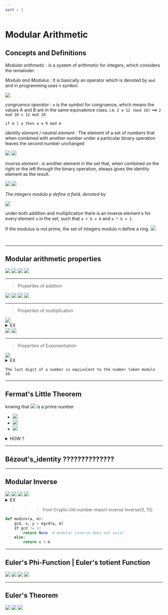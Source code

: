 ```yaml
---
sort : 1 
---
```


# Modular Arithmetic

## Concepts and Definitions

*Modular arithmetic* : is a system of arithmetic for integers, which considers the remainder. 

*Modulo and Modulus* : It is basically an operator which is denoted by `mod` and in programming uses `%` symbol. 
 
<img src="http://latex.codecogs.com/svg.image?x \mod N, \ \ a \rightarrow dividend, N \rightarrow divisor \ (Modulus)"/> 

*congruence operator* : `≡` is the symbol for congruence, which means the values A and B are in the same equivalence class. i.e. `2 ≡ 12 (mod 10)`  ==> `2 mod 10 = 12 mod 10` 

```
if m | a then a ≡ 0 mod m
```

*identity element / neutral element* : The element of a set of numbers that when combined with another number under a particular binary operation leaves the second number unchanged

<img src="http://latex.codecogs.com/svg.image?a + 0 = a"/>

<img src="http://latex.codecogs.com/svg.image?a \times 1 = a"/>

*inverse element* : is another element in the set that, when combined on the right or the left through the binary operation, always gives the identity element as the result.

<img src="http://latex.codecogs.com/svg.image?a + b = 0 \rightarrow 5 + (-5) = 0"/>

<img src="http://latex.codecogs.com/svg.image?a \times b = 1 \rightarrow 5 \times ({1 \over 5}) = 1"/>



*The integers modulo p define a field, denoted by*

<img src="http://latex.codecogs.com/svg.image?F_{p} = \left\{ 0,1,...,p-1 \right\}"/> 

under both addition and multiplication there is an inverse element `b` for every element `a` in the set, such that `a + b = 0` and `a * b = 1`.

If the modulus is not prime, the set of integers modulo n define a ring.  <img src="http://latex.codecogs.com/svg.image?F_{n}"/> 







<br>

---


## Modular arithmetic properties


<img src="http://latex.codecogs.com/svg.image?(a+b) \mod n = [(a \mod n) + (b \mod n)] \mod n;"/>

<img src="http://latex.codecogs.com/svg.image?(a-b) \mod n = [(a \mod n) - (b \mod n)] \mod n;"/>

<img src="http://latex.codecogs.com/svg.image?(a\times b) \mod n = [(a \mod n)\times (b \mod n)] \mod n;"/>

<img  src="http://latex.codecogs.com/svg.image?10^a \mod n = (10 \mod n)^a;"/>


---------------------------------------------
> Properties of addition

<img  src="http://latex.codecogs.com/svg.image?\text{If} \ a + b = c, \ then \ a \ (mod\ N) + b \ (mod\ N) \equiv c \ (mod\ N);"/>


<img  src="http://latex.codecogs.com/svg.image?\text{If} \ a \equiv b \ (mod\ N), \ then \ a + k \equiv b + k \ (mod\ N); \  \text{for any integer} \ k"/>

<img  src="http://latex.codecogs.com/svg.image?\text{If} \ a \equiv b \ (mod\ N) \ and \ c \equiv d \ (mod\ N), then \ a + c \equiv b + d \ (mod\ N);"/>

<img  src="http://latex.codecogs.com/svg.image?\text{If} \ a \equiv b \ (mod\ N), then -a \equiv -b \ (mod\ N);"/>

---------------------------------------------
> Properties of multiplication

<img  src="http://latex.codecogs.com/svg.image?\text{If} \ a \times b = c, then \ a \ (mod\ N) \times b \ (mod\ N) \equiv c \ (mod\ N);"/>

<details style="dispaly=flex;"><summary>EX</summary>

<div style="border-style: double; padding: 4px">

<img  src="http://latex.codecogs.com/svg.image?\text{What is} \ (8 \times 16) \ (mod\ 7) ?"/>

<p> since </p>

<img  src="http://latex.codecogs.com/svg.image?8 \equiv 1 \ (mod\ 7) \ \text{and} \ 16 \equiv 2 \ (mod\ 7)"/>

<p> we have </p>

<img  src="http://latex.codecogs.com/svg.image?(8 \times 16) \equiv (1 \times 2) \equiv 2 \ (mod\ 7)"/>


</div>

</details>





<img  src="http://latex.codecogs.com/svg.image?\text{If} \ a \equiv b \ (mod\ N), then \ ka \equiv kb \ (mod\ N); \  \text{for any integer} \ k"/>




<img  src="http://latex.codecogs.com/svg.image?\text{If} \ a \equiv b \ (mod\ N), and \ c \equiv d \ (mod\ N)\ , then \ \ ac \equiv bd \ (mod\ N);"/>






















---------------------------------------------
> Properties of Exponentiation

<img  src="http://latex.codecogs.com/svg.image?\text{If} \ a \equiv b \ (mod\ N), then \ a^{k} \equiv b^{k} \ (mod\ N); \  \text{for any positive integer} \ k"/>



<details style="dispaly=flex;"><summary>EX</summary>

<div style="border-style: double; padding: 4px">

<img  src="http://latex.codecogs.com/svg.image?\text{What is} \ 3 ^{16} \ (mod\ 4) \ ?"/>

<p>we observe that</p>

<img  src="http://latex.codecogs.com/svg.image?3^{2} \equiv 9 \equiv 1 \ (mod\ 4)"/>

<p>so</p>

<img  src="http://latex.codecogs.com/svg.image?3^{16} \ (mod\ 4) \equiv (3^{2})^{8} \ (mod\ 4) \equiv (1)^{8} \ (mod\ 4) \equiv 1 \ (mod\ 4)"/>

</div>

</details>


```note
The last digit of a number is equivalent to the number taken modulo 10.
```








---

## Fermat's Little Theorem 

knwing that <img  src="http://latex.codecogs.com/svg.image?p"/> is a prime number

* <img  src="http://latex.codecogs.com/svg.image?a^{p} \equiv a \ (mod \ p)"/>

* <img  src="http://latex.codecogs.com/svg.image?a^{p-1} \equiv 1 \ (mod \ p)"/>

* <img  src="http://latex.codecogs.com/svg.image?a^{-1} \equiv a^{p-2} \ (mod\ p)"/>


<details style="dispaly=flex;"><summary>HOW ?</summary>

<div style="border-style: double; padding: 4px">

<img  src="http://latex.codecogs.com/svg.image?a^{p-1} \equiv 1 \ (mod\ p)"/>

<br>

<img  src="http://latex.codecogs.com/svg.image?a^{p-1} \times a^{-1} \equiv a^{-1} \ (mod\ p)"/>

<br>

<img  src="http://latex.codecogs.com/svg.image?a^{p-2} \times a \times a^{-1} \equiv a^{-1} \ (mod\ p)"/>

<br>

<img  src="http://latex.codecogs.com/svg.image?a^{p-2} \equiv a^{-1} \ (mod\ p)"/>

<br>

<img  src="http://latex.codecogs.com/svg.image?a^{p-2} \mod p = a^{-1}"/>

</div>

</details>


---

## Bézout's_identity ??????????????








---

## Modular Inverse

<img  src="http://latex.codecogs.com/svg.image?\text{A modular inverse of an integer} \ b \ (mod\ n) \ \text{is the integer} \ b^{-1} \text{ such that :}"/>

<img  src="http://latex.codecogs.com/svg.image?b \times b^{-1} \equiv 1 \ (mod\ n)"/>


<img  src="http://latex.codecogs.com/svg.image?\text{So for any element} \ g \ \text{in the field} \ F_{p} \ \text{there exists a unique integer } d \ \text{in the field such that}"/>  

<img  src="http://latex.codecogs.com/svg.image?g \times d \equiv 1 \ (mod\ p)"/>




<details style="dispaly=flex;"><summary>EX</summary>

<div style="border-style: double; padding: 4px">

<img  src="http://latex.codecogs.com/svg.image?\text{What is the inverse element:} \ 3 \times d \equiv 1 \ (mod\ 13) \ ?"/>

<p>From the third Fermat's Little Theorem</p>

<img  src="http://latex.codecogs.com/svg.image?d \equiv 3^{-1} \equiv 3^{p-2} \ (mod\ p)"/>

<br>

<img  src="http://latex.codecogs.com/svg.image?3^{-1} \equiv 3^{13-2} \ (mod\ 13)"/>

<br>

<img  src="http://latex.codecogs.com/svg.image?3^{-1} \equiv 9 \ (mod\ 13)"/>

<p>hence</p>

<img  src="http://latex.codecogs.com/svg.image?3 \times 3^{-1} \equiv 1 \ (mod\ 13)"/>

<br>

<img  src="http://latex.codecogs.com/svg.image?3 \times 9 \equiv 1 \ (mod\ 13)"/>

<p>finally</p>

<img  src="http://latex.codecogs.com/svg.image?d = 9"/>

</div>

</details>






>>> from Crypto.Util.number import inverse
>>> inverse(3, 13)



```python
def modinv(a, m):
    gcd, x, y = egcd(a, m)
    if gcd != 1:
        return None  # modular inverse does not exist
    else:
        return x % m

```













---

## Euler's Phi-Function | Euler's totient Function 

<img  src="http://latex.codecogs.com/svg.image?\varphi(1) = 0;"/>

<img  src="http://latex.codecogs.com/svg.image?\varphi(p) = p-1;\ \ \ \ \ \ \ \ \ \ \ \ \ \ \ \ \ \ \ \ \ \ \ p \ is \ prime"/>

<img  src="http://latex.codecogs.com/svg.image?\varphi(m \times n) = \varphi(m) \times  \varphi(n);$ $\ \ \ \ \ \ m \ and \ n \ are \ coprimes"/>

<img  src="http://latex.codecogs.com/svg.image?\varphi(p^e) = p^e - p^{e-1};\ \ \ \ \ \ \ \ \ \ \ \ \ \ \ \ \ p \ is \ prime"/>

<br>


---

## Euler's Theorem 

<img  src="http://latex.codecogs.com/svg.image?a^{\varphi(n)} \equiv 1 \ (mod \ n)"/>

<img  src="http://latex.codecogs.com/svg.image?a^{k \times \varphi(n) + 1} \equiv a \ (mod \ n)"/>

<img  src="http://latex.codecogs.com/svg.image?a^{\varphi(n) - 1} \mod n = a^{-1} \mod n"/>














